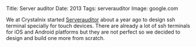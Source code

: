 Title: Server auditor
Date: 2013
Tags: serverauditor
Image: google.com

We at Crystalnix started [Serverauditor](http://serverauditor.com "Serverauditor") about a year ago to design ssh terminal specially for touch devices. There are already a lot of ssh terminals for iOS and Android platforms but they are not perfect so we decided to design and build one more from scratch.